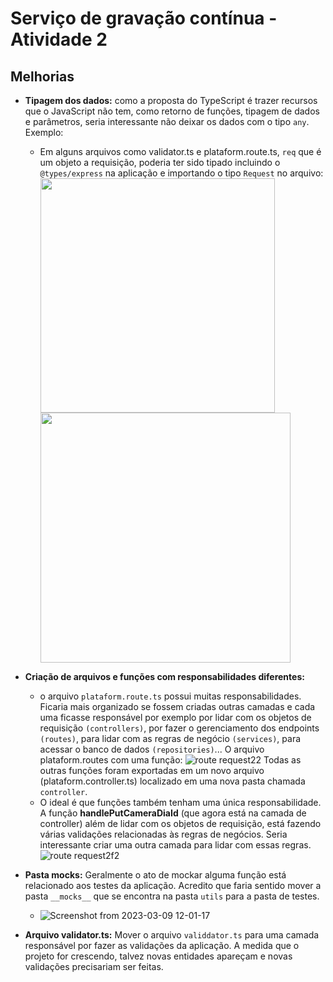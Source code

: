 # Serviço de gravação contínua - Atividade 2

## Melhorias
- **Tipagem dos dados:** como a proposta do TypeScript é trazer recursos que o JavaScript não tem, como retorno de funções, tipagem de dados e parâmetros, seria interessante não deixar os dados com o tipo `any`. Exemplo:
    - Em alguns arquivos como validator.ts e plataform.route.ts, `req` que é um objeto a requisição, poderia ter sido tipado incluindo o `@types/express` na aplicação e importando o tipo `Request` no arquivo:
      <div>
        <img src="https://user-images.githubusercontent.com/98347928/224040769-9a2e40b6-aeaa-42d2-8084-765a27454f50.png" width=375px />
        <img src="https://user-images.githubusercontent.com/98347928/224045049-42eccabb-c832-4a69-b03c-01b2264d8461.png" width=400px />
     </div>
 
- **Criação de arquivos e funções com responsabilidades diferentes:** 
    - o arquivo `plataform.route.ts` possui muitas responsabilidades. Ficaria mais organizado se fossem criadas outras camadas e cada uma ficasse responsável por exemplo por lidar com os objetos de requisição `(controllers)`, por fazer o gerenciamento dos endpoints `(routes)`, para lidar com as regras de negócio `(services)`, para acessar o banco de dados `(repositories)`...
     O arquivo plataform.routes com uma função:
     ![route request22](https://user-images.githubusercontent.com/98347928/224052907-4482927c-7995-4e51-81f7-3295cc4e9697.png)
     Todas as outras funções foram exportadas em um novo arquivo (plataform.controller.ts) localizado em uma nova pasta chamada `controller`.
   -  O ideal é que funções também tenham uma única responsabilidade. A função **handlePutCameraDiaId** (que agora está na camada de controller) além de lidar com os objetos de requisição, está fazendo várias validações relacionadas às regras de negócios. Seria interessante criar uma outra camada para lidar com essas regras.
     ![route request2f2](https://user-images.githubusercontent.com/98347928/224057428-52b6fa2d-749e-4de9-936c-b62737cf61d6.png)
     
- **Pasta __mocks__:** Geralmente o ato de mockar alguma função está relacionado aos testes da aplicação. Acredito que faria sentido mover a pasta `__mocks__` que se encontra na pasta `utils` para a pasta de testes.
   - ![Screenshot from 2023-03-09 12-01-17](https://user-images.githubusercontent.com/98347928/224064861-eb074f4e-0293-400e-9a59-f7261e2c0abc.png)

- **Arquivo validator.ts:** Mover o arquivo `validdator.ts` para uma camada responsável por fazer as validações da aplicação. A medida que o projeto for crescendo, talvez novas entidades apareçam e novas validações precisariam ser feitas.
